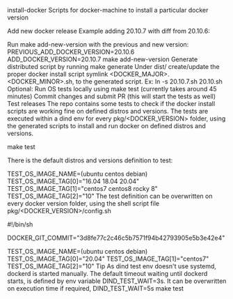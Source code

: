 install-docker
Scripts for docker-machine to install a particular docker version

Add new docker release
Example adding 20.10.7 with diff from 20.10.6:

Run make add-new-version with the previous and new version:
PREVIOUS_ADD_DOCKER_VERSION=20.10.6 ADD_DOCKER_VERSION=20.10.7 make add-new-version
Generate distributed script by running make generate
Under dist/ create/update the proper docker install script symlink <DOCKER_MAJOR>.<DOCKER_MINOR>.sh, to the generated script. Ex: ln -s 20.10.7.sh 20.10.sh
Optional: Run OS tests locally using make test (currently takes around 45 minutes)
Commit changes and submit PR (this will start the tests as well)
Test releases
The repo contains some tests to check if the docker install scripts are working fine on defined distros and versions. The tests are executed within a dind env for every pkg/<DOCKER_VERSION> folder, using the generated scripts to install and run docker on defined distros and versions.

make test

There is the default distros and versions definition to test:

TEST_OS_IMAGE_NAME=(ubuntu centos debian)
TEST_OS_IMAGE_TAG[0]="16.04 18.04 20.04"
TEST_OS_IMAGE_TAG[1]="centos7 centos8 rocky 8"
TEST_OS_IMAGE_TAG[2]="10"
The test definition can be overwritten on every docker version folder, using the shell script file pkg/<DOCKER_VERSION>/config.sh

#!/bin/sh

DOCKER_GIT_COMMIT="3d8fe77c2c46c5b7571f94b42793905e5b3e42e4"

TEST_OS_IMAGE_NAME=(ubuntu centos debian)
TEST_OS_IMAGE_TAG[0]="20.04"
TEST_OS_IMAGE_TAG[1]="centos7"
TEST_OS_IMAGE_TAG[2]="10"
Tip As dind test env doesn't use systemd, dockerd is started manually. The default timeout waiting until dockerd starts, is defined by env variable DIND_TEST_WAIT=3s. It can be overwritten on execution time if required, DIND_TEST_WAIT=5s make test
